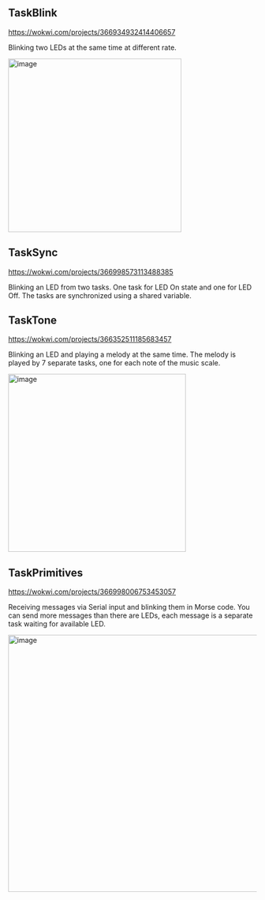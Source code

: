 ## TaskBlink
https://wokwi.com/projects/366934932414406657

Blinking two LEDs at the same time at different rate.

<img width="351" alt="image" src="https://github.com/glutio/Taskfun/assets/22550674/6a01e069-a111-4a28-b1c1-9434bde6a3ca">

## TaskSync 
https://wokwi.com/projects/366998573113488385

Blinking an LED from two tasks. One task for LED On state and one for LED Off. The tasks are synchronized using a shared variable.

## TaskTone
https://wokwi.com/projects/366352511185683457

Blinking an LED and playing a melody at the same time. The melody is played by 7 separate tasks, one for each note of the music scale.

<img width="360" alt="image" src="https://github.com/glutio/Taskfun/assets/22550674/4f091493-c2b8-49a8-a832-58a6f107d1cc">

## TaskPrimitives
https://wokwi.com/projects/366998006753453057

Receiving messages via Serial input and blinking them in Morse code. You can send more messages than there are LEDs, each message is a separate task waiting for available LED.

<img width="520" alt="image" src="https://github.com/glutio/Taskfun/assets/22550674/778f2ddb-a687-4adf-8ebe-76ed26007d88">

